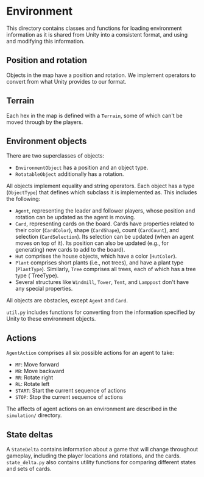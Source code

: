 # Environment

This directory contains classes and functions for loading
environment information as it is shared from Unity into a
consistent format, and using and modifying this information.

## Position and rotation

Objects in the map have a position and rotation. We implement
operators to convert from what Unity provides to our format.

## Terrain

Each hex in the map is defined with a `Terrain`, some of which
can't be moved through by the players.

## Environment objects

There are two superclasses of objects:

* `EnvironmentObject` has a position and an object type.
* `RotatableObject` additionally has a rotation.

All objects implement equality and string operators.
Each object has a type (`ObjectType`) that defines which
subclass it is implemented as. This includes the following:

* `Agent`, representing the leader and follower players,
whose position and rotation can be updated as the agent is moving.
* `Card`, representing cards on the board. Cards have 
properties related to their color (`CardColor`), shape
(`CardShape`), count (`CardCount`), and selection (`CardSelection`).
Its selection can be updated (when an agent moves on top
of it). Its position can also be updated (e.g., for generating)
new cards to add to the board).
* `Hut` comprises the house objects, which have a color (`HutColor`).
* `Plant` comprises short plants (i.e., not trees), and have a
plant type (`PlantType`). Similarly, `Tree` comprises all trees, 
each of which has a tree type (`TreeType).
* Several structures like `Windmill`, `Tower`, `Tent`, and `Lamppost`
don't have any special properties.

All objects are obstacles, except `Agent` and `Card`.

`util.py` includes functions for converting from the information
specified by Unity to these environment objects.

## Actions

`AgentAction` comprises all six possible actions for an
agent to take:

* `MF`: Move forward
* `MB`: Move backward
* `RR`: Rotate right
* `RL`: Rotate left
* `START`: Start the current sequence of actions
* `STOP`: Stop the current sequence of actions

The affects of agent actions on an environment are described
in the `simulation/` directory.

## State deltas

A `StateDelta` contains information about a game that will change throughout gameplay, including the player locations
 and rotations, and the cards. `state_delta.py` also contains utility functions for comparing different states and 
 sets of cards.